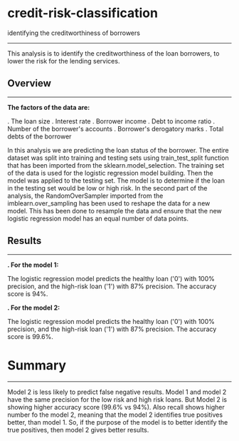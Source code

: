 # **credit-risk-classification**
identifying the creditworthiness of borrowers
___________________________________________________________________________________

This analysis is to identify the creditworthiness of the loan borrowers, to lower the risk for the lending services.

## **Overview**
___________________________________________________________________________________

**The factors of the data are:**

. The loan size
. Interest rate
. Borrower income
. Debt to income ratio
. Number of the borrower's accounts
. Borrower's derogatory marks
. Total debts of the borrower

In this analysis we are predicting the loan status of the borrower. The entire dataset was split into training and testing sets using train_test_split function that has been imported from  the sklearn.model_selection. The training set of the data is used for the logistic regression model building. Then the model was applied to the testing set. The model is to determine if the loan in the testing set would be low or high risk. 
In the second part of the analysis, the RandomOverSampler imported from the imblearn.over_sampling has been used to reshape the data for a new model. This has been done to resample the data and ensure that the new logistic regression model has an equal number of data points. 

## **Results**
____________________________________________________________________________________

**. For the model 1:**

The logistic regression model predicts the healthy loan ('0') with 100% precision, and the high-risk loan ('1') with 87% precision. The accuracy score is 94%.

**. For the model 2:**

The logistic regression model predicts the healthy loan ('0') with 100% precision, and the high-risk loan ('1') with 87% precision. The accuracy score is 99.6%. 

# **Summary**
____________________________________________________________________________________

Model 2 is less likely to predict false negative results. Model 1 and model 2 have the same precision for the low risk and high risk loans. But Model 2 is showing higher accuracy score (99.6% vs 94%). Also recall shows higher number fo the model 2, meaning that the model 2 identifies true positives better, than model 1. So, if the purpose of the model is to better identify the true positives, then model 2 gives better results.

